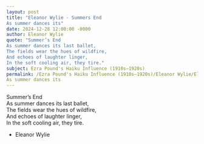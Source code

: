 ```yaml
---
layout: post
title: "Eleanor Wylie - Summers End  
As summer dances its"
date: 2024-12-28 12:00:00 -0000
author: Eleanor Wylie
quote: "Summer’s End  
As summer dances its last ballet,  
The fields wear the hues of wildfire,  
And echoes of laughter linger,  
In the soft cooling air, they tire."
subject: Ezra Pound's Haiku Influence (1910s–1920s)
permalink: /Ezra Pound's Haiku Influence (1910s–1920s)/Eleanor Wylie/Eleanor Wylie - Summers End  
As summer dances its
---
```


Summer’s End  
As summer dances its last ballet,  
The fields wear the hues of wildfire,  
And echoes of laughter linger,  
In the soft cooling air, they tire.

- Eleanor Wylie
